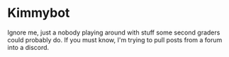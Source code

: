 # Kimmybot
Ignore me, just a nobody playing around with stuff some second graders could probably do. If you must know, I'm trying to pull posts from a forum into a discord.

